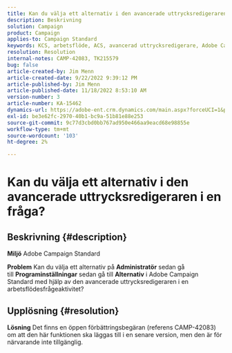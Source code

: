 ```yaml
---
title: Kan du välja ett alternativ i den avancerade uttrycksredigeraren i en fråga?
description: Beskrivning
solution: Campaign
product: Campaign
applies-to: Campaign Standard
keywords: KCS, arbetsflöde, ACS, avancerad uttrycksredigerare, Adobe Campaign Standard, välj alternativ, fråga, tillfällig lösning
resolution: Resolution
internal-notes: CAMP-42083, TK215579
bug: false
article-created-by: Jim Menn
article-created-date: 9/22/2022 9:39:12 PM
article-published-by: Jim Menn
article-published-date: 11/18/2022 8:53:10 AM
version-number: 3
article-number: KA-15462
dynamics-url: https://adobe-ent.crm.dynamics.com/main.aspx?forceUCI=1&pagetype=entityrecord&etn=knowledgearticle&id=3f6ed8fb-be3a-ed11-9db1-0022480866ad
exl-id: be3e62fc-2970-40b1-bc9a-51b81e88e253
source-git-commit: 9c77d3cbd0bb767ad950e466aa9eacd68e98855e
workflow-type: tm+mt
source-wordcount: '103'
ht-degree: 2%

---
```


# Kan du välja ett alternativ i den avancerade uttrycksredigeraren i en fråga?

## Beskrivning {#description}


<b>Miljö</b>
Adobe Campaign Standard

<b>Problem</b>
Kan du välja ett alternativ på <b>Administratör</b> sedan gå till <b>Programinställningar</b> sedan gå till <b>Alternativ</b> i Adobe Campaign Standard med hjälp av den avancerade uttrycksredigeraren i en arbetsflödesfrågeaktivitet?


## Upplösning {#resolution}


<b>Lösning</b>
Det finns en öppen förbättringsbegäran (referens CAMP-42083) om att den här funktionen ska läggas till i en senare version, men den är för närvarande inte tillgänglig.
